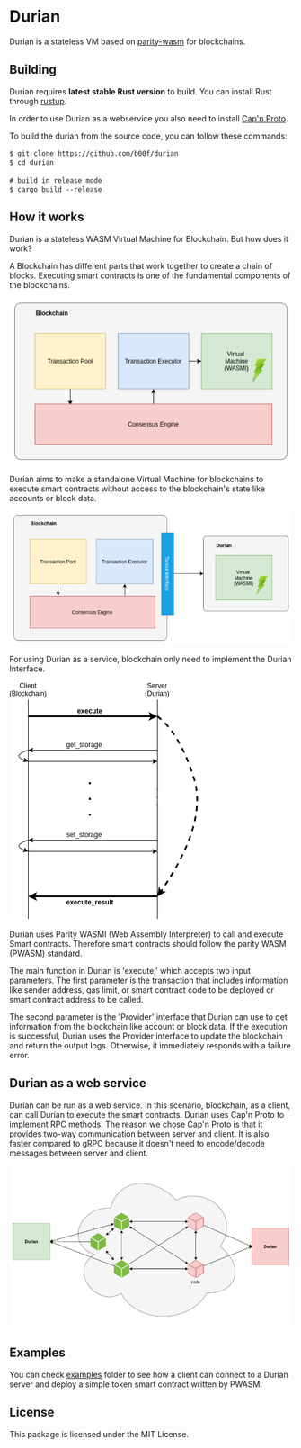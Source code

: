 # Durian

Durian is a stateless VM based on [parity-wasm](https://github.com/paritytech/parity-wasm) for blockchains.

## Building

Durian requires **latest stable Rust version** to build. You can install Rust through [rustup](https://www.rustup.rs/).

In order to use Durian as a webservice you also need to install [Cap'n Proto](https://capnproto.org/install.html).

To build the durian from the source code, you can follow these commands:

```
$ git clone https://github.com/b00f/durian
$ cd durian

# build in release mode
$ cargo build --release
```

## How it works
Durian is a stateless WASM Virtual Machine for Blockchain. But how does it work?

A Blockchain has different parts that work together to create a chain of blocks.
Executing smart contracts is one of the fundamental components of the blockchains.

![Durian](./images/durian_1.png)

Durian aims to make a standalone Virtual Machine for blockchains to execute smart contracts
without access to the blockchain's state like accounts or block data.

![Durian](./images/durian_2.png)

For using Durian as a service, blockchain only need to implement the Durian Interface.

![Durian](./images/durian_3.png)


Durian uses Parity WASMI (Web Assembly Interpreter) to call and execute Smart contracts.
Therefore smart contracts should follow the parity WASM (PWASM) standard.

The main function in Durian is 'execute,' which accepts two input parameters. The first parameter is the transaction that includes information like sender address, gas limit, or smart contract code to be deployed or smart contract address to be called.

The second parameter is the 'Provider' interface that Durian can use to get information from the blockchain like account or block data.
If the execution is successful, Durian uses the Provider interface to update the blockchain and return the output logs. Otherwise, it immediately responds with a failure error.


## Durian as a web service

Durian can be run as a web service. In this scenario, blockchain, as a client, can call Durian to execute the smart contracts. Durian uses Cap'n Proto to implement RPC methods. The reason we chose Cap'n Proto is that it provides two-way communication between server and client. It is also faster compared to gRPC because it doesn't need to encode/decode messages between server and client.

![Durian](./images/durian_4.png)


## Examples

You can check [examples](https://github.com/b00f/durian/tree/master/examples) folder to see how a client can connect to a Durian server and deploy a simple token smart contract written by PWASM.

## License

This package is licensed under the MIT License.
